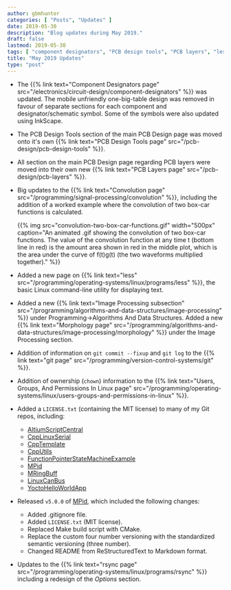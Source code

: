 ```yaml
---
author: gbmhunter
categories: [ "Posts", "Updates" ]
date: 2019-05-30
description: "Blog updates during May 2019."
draft: false
lastmod: 2019-05-30
tags: [ "component designators", "PCB design tools", "PCB layers", "less", "convolution", "git", "fixup", "logs", "chown", "ownership", "Linux" ]
title: "May 2019 Updates"
type: "post"
---
```


* The {{% link text="Component Designators page" src="/electronics/circuit-design/component-designators" %}} was updated. The mobile unfriendly one-big-table design was removed in favour of separate sections for each component and designator/schematic symbol. Some of the symbols were also updated using InkScape.

* The PCB Design Tools section of the main PCB Design page was moved onto it's own {{% link text="PCB Design Tools page" src="/pcb-design/pcb-design-tools" %}}.

* All section on the main PCB Design page regarding PCB layers were moved into their own new {{% link text="PCB Layers page" src="/pcb-design/pcb-layers" %}}.

* Big updates to the {{% link text="Convolution page" src="/programming/signal-processing/convolution" %}}, including the addition of a worked example where the convolution of two box-car functions is calculated.

    {{% img src="convolution-two-box-car-functions.gif" width="500px" caption="An animated .gif showing the convolution of two box-car functions. The value of the convolution function at any time t (bottom line in red) is the amount area shown in red in the middle plot, which is the area under the curve of f(t)g(t) (the two waveforms multiplied together)." %}}

* Added a new page on {{% link text="less" src="/programming/operating-systems/linux/programs/less" %}}, the basic Linux command-line utility for displaying text.

* Added a new {{% link text="Image Processing subsection" src="/programming/algorithms-and-data-structures/image-processing" %}} under Programming->Algorithms And Data Structures. Added a new {{% link text="Morphology page" src="/programming/algorithms-and-data-structures/image-processing/morphology" %}} under the Image Processing section.

* Addition of information on `git commit --fixup` and `git log` to the {{% link text="git page" src="/programming/version-control-systems/git" %}}.

* Addition of ownership (`chown`) information to the {{% link text="Users, Groups, And Permissions In Linux page" src="/programming/operating-systems/linux/users-groups-and-permissions-in-linux" %}}.

* Added a `LICENSE.txt` (containing the MIT license) to many of my Git repos, including:
    * [AltiumScriptCentral](https://github.com/gbmhunter/AltiumScriptCentral)
    * [CppLinuxSerial](https://github.com/gbmhunter/CppLinuxSerial)
    * [CppTemplate](https://github.com/gbmhunter/CppTemplate)
    * [CppUtils](https://github.com/gbmhunter/CppUtils)
    * [FunctionPointerStateMachineExample](https://github.com/gbmhunter/FunctionPointerStateMachineExample)
    * [MPid](https://github.com/gbmhunter/MPid)
    * [MRingBuff](https://github.com/gbmhunter/MRingBuff)
    * [LinuxCanBus](https://github.com/gbmhunter/LinuxCanBus)
    * [YoctoHelloWorldApp](https://github.com/gbmhunter/YoctoHelloWorldApp)

* Released `v5.0.0` of [MPid](https://github.com/gbmhunter/MPid), which included the following changes:
    * Added .gitignore file.
    * Added `LICENSE.txt` (MIT license).
    * Replaced Make build script with CMake.
    * Replace the custom four number versioning with the standardized semantic versioning (three number).
    * Changed README from ReStructuredText to Markdown format.

* Updates to the {{% link text="rsync page" src="/programming/operating-systems/linux/programs/rsync" %}} including a redesign of the _Options_ section.